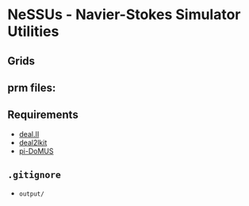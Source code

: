 NeSSUs - Navier-Stokes Simulator Utilities
==========================================

Grids
-----

prm files:
----------


Requirements
------------

- [deal.II](https://github.com/dealii/dealii.git)
- [deal2lkit](https://github.com/mathLab/deal2lkit.git)
- [pi-DoMUS](https://github.com/mathLab/pi-DoMUS)

`.gitignore`
------------

- `output/`
